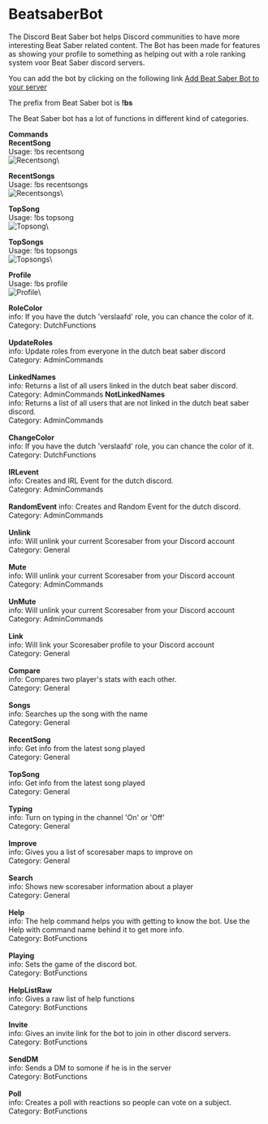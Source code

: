 # BeatsaberBot
The Discord Beat Saber bot helps Discord communities to have more interesting Beat Saber related content.
The Bot has been made for features as showing your profile to something as helping out with a role ranking system voor Beat Saber discord servers. 

You can add the bot by clicking on the following link [Add Beat Saber Bot to your server](https://discordapp.com/oauth2/authorize?&client_id=504633036902498314&scope=bot&permissions=0)

The prefix from Beat Saber bot is **!bs**

The Beat Saber bot has a lot of functions in different kind of categories.

**Commands**\
**RecentSong**\
Usage: !bs recentsong\
![Recentsong](https://i.imgur.com/GhdXGt3.png)\

**RecentSongs**\
Usage: !bs recentsongs\
![Recentsongs](https://i.imgur.com/sOhCqnI.png)\

**TopSong**\
Usage: !bs topsong\
![Topsong](https://i.imgur.com/WenwI0I.png)\

**TopSongs**\
Usage: !bs topsongs\
![Topsongs](https://i.imgur.com/tzK7Kjt.png)\

**Profile**\
Usage: !bs profile\
![Profile](https://i.imgur.com/i0OcN8l.png)\


**RoleColor**\
info: If you have the dutch 'verslaafd' role, you can chance the color of it.\
Category: DutchFunctions\
</br>
**UpdateRoles**\
info: Update roles from everyone in the dutch beat saber discord\
Category: AdminCommands\
</br>
**LinkedNames**\
info: Returns a list of all users linked in the dutch beat saber discord.
Category: AdminCommands
**NotLinkedNames**\
info: Returns a list of all users that are not linked in the dutch beat saber discord.\
Category: AdminCommands\
</br>
**ChangeColor**\
info: If you have the dutch 'verslaafd' role, you can chance the color of it.\
Category: DutchFunctions\
</br>
**IRLevent**\
info: Creates and IRL Event for the dutch discord.\
Category: AdminCommands\
</br>
**RandomEvent**
info: Creates and Random Event for the dutch discord.\
Category: AdminCommands\
</br>
**Unlink**\
info: Will unlink your current Scoresaber from your Discord account\
Category: General\
</br>
**Mute**\
info: Will unlink your current Scoresaber from your Discord account\
Category: AdminCommands\
</br>
**UnMute**\
info: Will unlink your current Scoresaber from your Discord account\
Category: AdminCommands\
</br>
**Link**\
info: Will link your Scoresaber profile to your Discord account\
Category: General\
</br>
**Compare**\
info: Compares two player's stats with each other.\
Category: General\
</br>
**Songs**\
info: Searches up the song with the name\
Category: General\
</br>
**RecentSong**\
info: Get info from the latest song played\
Category: General\
</br>
**TopSong**\
info: Get info from the latest song played\
Category: General\
</br>
**Typing**\
info: Turn on typing in the channel 'On' or 'Off'\
Category: General\
</br>
**Improve**\
info: Gives you a list of scoresaber maps to improve on\
Category: General\
</br>
**Search**\
info: Shows new scoresaber information about a player\
Category: General\
</br>
**Help**\
info: The help command helps you with getting to know the bot. Use the Help with command name behind it to get more info.\
Category: BotFunctions\
</br>
**Playing**\
info: Sets the game of the discord bot.\
Category: BotFunctions\
</br>
**HelpListRaw**\
info: Gives a raw list of help functions\
Category: BotFunctions\
</br>
**Invite**\
info: Gives an invite link for the bot to join in other discord servers.\
Category: BotFunctions\
</br>
**SendDM**\
info: Sends a DM to somone if he is in the server\
Category: BotFunctions\
</br>
**Poll**\
info: Creates a poll with reactions so people can vote on a subject.\
Category: BotFunctions\
</br>
